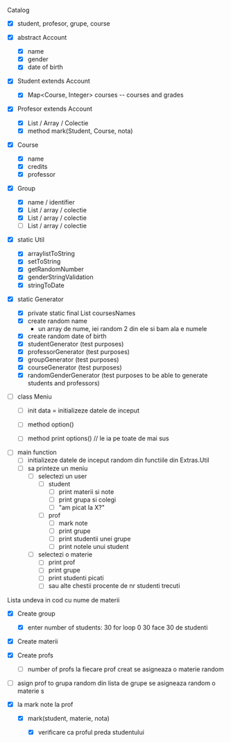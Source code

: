 Catalog

- [X]  student, profesor, grupe, course

- [x] abstract Account
    - [x] name
    - [x] gender
    - [x] date of birth

- [x] Student extends Account
    - [x] Map<Course, Integer> courses -- courses and grades
    <!-- - [x] Group -->

- [x] Profesor extends Account
    <!-- - [x] List / Array / Colectie <Group> -->
    - [x] List / Array / Colectie <Course>
    - [x] method mark(Student, Course, nota)

- [x] Course
    - [x]  name
    - [x]  credits
    - [x]  professor

- [x] Group
    - [x]  name / identifier
    - [x]  List / array / colectie <Student>
    - [x]  List / array / colectie <Profesor>
    - [ ]  List / array / colectie <Courses>

- [x] static Util
    - [x]  arraylistToString
    - [x]  setToString
    - [x]  getRandomNumber
    - [x]  genderStringValidation
    - [x]  stringToDate  

- [x] static Generator
    - [x] private static final List<String> coursesNames 
    - [x] create random name
        - un array de nume, iei random 2 din ele si bam ala e numele
    - [x]  create random date of birth
    - [x]  studentGenerator (test purposes)
    - [x]  professorGenerator (test purposes)
    - [x]  groupGenerator (test purposes)
    - [x]  courseGenerator (test purposes)
    - [x]  randomGenderGenerator (test purposes to be able to generate students and professors)

<!-- - [ ] TBD if scripts
    - [ ] fisier pentru studenti
    - [ ] fisier pentru profesori
    - [ ] fisier pentru grupe
    - [ ] fisier pentru materii -->

- [ ] class Meniu
    - [ ] init data =  initializeze datele de inceput 
    - [ ] method option()
    - [ ] method print options() // le ia pe toate de mai sus


- [ ] main function
    - [ ] initializeze datele de inceput random din functiile din Extras.Util
     - [ ]  sa printeze un meniu
        - [ ] selectezi un user
            - [ ] student
                - [ ] print materii si note
                - [ ] print grupa si colegi
                - [ ] "am picat la X?"
            - [ ] prof
               - [ ] mark note
                - [ ] print grupe
                - [ ] print studentii unei grupe
                - [ ] print notele unui student
        - [ ] selectezi o materie
            - [ ] print prof
            - [ ] print grupe
            - [ ] print studenti picati
            - [ ] sau alte chestii procente de nr studenti trecuti

Lista undeva in cod cu nume de materii

- [x] Create group
   - [x]  enter number of students:
        30
    for loop 0 30 face 30 de studenti
    
- [x]  Create materii

- [x] Create profs
    - [ ] number of profs
        la fiecare prof creat se asigneaza o materie random

- [ ] asign prof to grupa
    random din lista de grupe se asigneaza random o materie
 s  
 
- [x] la mark note la prof
    - [x] mark(student, materie, nota)
        - [x] verificare ca proful preda studentului


